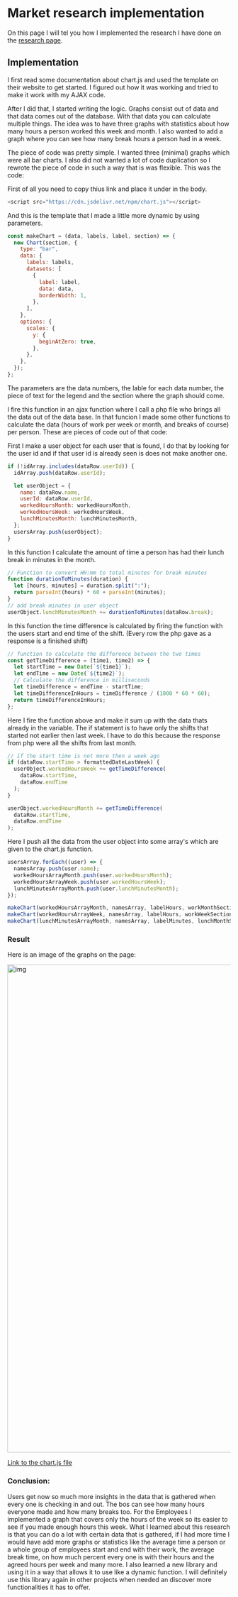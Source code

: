 # Market research implementation

On this page I will tel you how I implemented the research I have done on the <a href="../marketResearch">research page</a>.

## Implementation

I first read some documentation about chart.js and used the template on their website to get started. I figured out how it was working and tried to make it work with my AJAX code.

After I did that, I started writing the logic. Graphs consist out of data and that data comes out of the database. With that data you can calculate multiple things. The idea was to have three graphs with statistics about how many hours a person worked this week and month. I also wanted to add a graph where you can see how many break hours a person had in a week.

The piece of code was pretty simple. I wanted three (minimal) graphs which were all bar charts. I also did not wanted a lot of code duplication so I rewrote the piece of code in such a way that is was flexible. This was the code:

First of all you need to copy thius link and place it under in the body.

```js
<script src="https://cdn.jsdelivr.net/npm/chart.js"></script>
```

And this is the template that I made a little more dynamic by using parameters.

```js
const makeChart = (data, labels, label, section) => {
  new Chart(section, {
    type: "bar",
    data: {
      labels: labels,
      datasets: [
        {
          label: label,
          data: data,
          borderWidth: 1,
        },
      ],
    },
    options: {
      scales: {
        y: {
          beginAtZero: true,
        },
      },
    },
  });
};
```

The parameters are the data numbers, the lable for each data number, the piece of text for the legend and the section where the graph should come.

I fire this function in an ajax function where I call a php file who brings all the data out of the data base.
In that funcion I made some other functions to calculate the data (hours of work per week or month, and breaks of course) per person.
These are pieces of code out of that code:

First I make a user object for each user that is found, I do that by looking for the user id and if that user id is already seen is does not make another one.

```js
if (!idArray.includes(dataRow.userId)) {
  idArray.push(dataRow.userId);

  let userObject = {
    name: dataRow.name,
    userId: dataRow.userId,
    workedHoursMonth: workedHoursMonth,
    workedHoursWeek: workedHoursWeek,
    lunchMinutesMonth: lunchMinutesMonth,
  };
  usersArray.push(userObject);
}
```

In this function I calculate the amount of time a person has had their lunch break in minutes in the month.

```js
// Function to convert HH:mm to total minutes for break minutes
function durationToMinutes(duration) {
  let [hours, minutes] = duration.split(":");
  return parseInt(hours) * 60 + parseInt(minutes);
}
// add break minutes in user object
userObject.lunchMinutesMonth += durationToMinutes(dataRow.break);
```

In this function the time difference is calculated by firing the function with the users start and end time of the shift. (Every row the php gave as a response is a finished shift)

```js
// function to calculate the difference between the two times
const getTimeDifference = (time1, time2) => {
  let startTime = new Date(`${time1}`);
  let endTime = new Date(`${time2}`);
  // Calculate the difference in milliseconds
  let timeDifference = endTime - startTime;
  let timeDifferenceInHours = timeDifference / (1000 * 60 * 60);
  return timeDifferenceInHours;
};
```

Here I fire the function above and make it sum up with the data thats already in the variable. The if statement is to have only the shifts that started not earlier then last week. I have to do this because the response from php were all the shifts from last month.

```js
// if the start time is not more then a week ago
if (dataRow.startTime > formattedDateLastWeek) {
  userObject.workedHoursWeek += getTimeDifference(
    dataRow.startTime,
    dataRow.endTime
  );
}

userObject.workedHoursMonth += getTimeDifference(
  dataRow.startTime,
  dataRow.endTime
);
```

Here I push all the data from the user object into some array's which are given to the chart.js function.

```js
usersArray.forEach((user) => {
  namesArray.push(user.name);
  workedHoursArrayMonth.push(user.workedHoursMonth);
  workedHoursArrayWeek.push(user.workedHoursWeek);
  lunchMinutesArrayMonth.push(user.lunchMinutesMonth);
});

makeChart(workedHoursArrayMonth, namesArray, labelHours, workMonthSection);
makeChart(workedHoursArrayWeek, namesArray, labelHours, workWeekSection);
makeChart(lunchMinutesArrayMonth, namesArray, labelMinutes, lunchMonthSection);
```

### Result

Here is an image of the graphs on the page:

<img src="../assets/graphsPage.png" alt="img" width="1100" height="auto">

<a href="https://gitlab.fdmci.hva.nl/IoT/2023-2024-semester-1/individual-project/iot-molenaj20/-/blob/main/web/static/js/charts.js?ref_type=heads">Link to the chart.js file</a>

### Conclusion:

Users get now so much more insights in the data that is gathered when every one is checking in and out.
The bos can see how many hours everyone made and how many breaks too. For the Employees I implemented a graph that covers only the hours of the week so its easier to see if you made enough hours this week. What I learned about this research is that you can do a lot with certain data that is gathered, if I had more time I would have add more graphs or statistics like the average time a person or a whole group of employees start and end with their work, the average break time, on how much percent every one is with their hours and the agreed hours per week and many more. I also learned a new library and using it in a way that allows it to use like a dynamic function. I will definitely use this library again in other projects when needed an discover more functionalities it has to offer.
